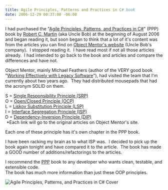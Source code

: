 ```yaml
---
title: Agile Principles, Patterns and Practices in C# book
date: 2006-12-29 00:37:00 -06:00
---
```


I had purchased the "[Agile Principles, Patterns, and Practices in C#](http://www.amazon.com/Principles-Patterns-Practices-Robert-Martin/dp/0131857258)" (PPP) book by [Robert C. Martin](http://www.butunclebob.com/ArticleS.UncleBob) (aka Uncle Bob) at the beginning of August 2006 and began reading it, but soon began to think that a lot of it's content was from the articles you can find on [Object Mentor's website](http://www.objectmentor.com/) (Uncle Bob's company).  I stopped reading it.  I have read most if not all those articles already.  I had intended to go back to the book and articles and compare the differences and have not.  
  
Object Mentor, mainly Michael Feathers (author of the VERY good book "[Working Effectively with Legacy Software](http://www.amazon.com/Working-Effectively-Legacy-Robert-Martin/dp/0131177052/sr%3d1-1/qid%3d1167361081/ref%3dsr_1_1/103-3245504-1239025%3fie%3dUTF8%26s%3dbooks)"), had visited the team that I'm currently about two years ago.  They had distributed mousepads that had the acronym SOLID on them.  
  
S = [Single Responsibility Principle (SRP)](http://www.objectmentor.com/resources/articles/srp.pdf)  
O = [Open/Closed Principle (OCP)](http://www.objectmentor.com/resources/articles/ocp.pdf)  
L = [Liskov Substitution Principle (LSP)](http://www.objectmentor.com/resources/articles/lsp.pdf)  
I = [Interface Segregation Principle (ISP)](http://www.objectmentor.com/resources/articles/isp.pdf)  
D = [Dependency-Inversion Principle (DIP)](http://www.objectmentor.com/resources/articles/dip.pdf)  
 *Each link will go to the original articles on Object Mentor's site.  
  
Each one of these principle has it's own chapter in the PPP book.  
  
I have been racking my brain as to what ISP was.  I decided to pick up the book again tonight and have compared it to the article.  The book has made a GOOD number of additions/refactorings to the articles.
  
I recommend the [PPP](http://www.amazon.com/Principles-Patterns-Practices-Robert-Martin/dp/0131857258) book to any developer who wants clean, testable, and extensible code.  
The book has much more information than just these OOP principles.  
  
![Agile Principles, Patterns, and Practices in C# Cover](http://ec2.images-amazon.com/images/P/0131857258.01._AA240_SCLZZZZZZZ_V38918833_.jpg)
